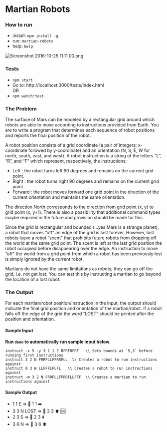 # Martian Robots #

### How to run ###
- install: `npm install -g`  
- run: `martian-robots`
- help: `help`

![Screenshot 2016-10-25 11.11.00.png](http://g.recordit.co/mr9kdcxDX0.gif)

### Tests ###
- `npm start`  
- Go to: http://localhost:3000/tests/index.html  
OR
- `npm watch:test`


### The Problem ###
The surface of Mars can be modeled by a rectangular grid around which robots are able to
move according to instructions provided from Earth. You are to write a program that
determines each sequence of robot positions and reports the final position of the robot.  

A robot position consists of a grid coordinate (a pair of integers: x-coordinate followed by
y-coordinate) and an orientation (N, S, E, W for north, south, east, and west).
A robot instruction is a string of the letters “L”, “R”, and “F” which represent, respectively, the
instructions:  
- Left : the robot turns left 90 degrees and remains on the current grid point.  
- Right : the robot turns right 90 degrees and remains on the current grid point.  
- Forward : the robot moves forward one grid point in the direction of the current orientation and maintains the same orientation.  

The direction North corresponds to the direction from grid point (x, y) to grid point (x, y+1).
There is also a possibility that additional command types maybe required in the future and
provision should be made for this.  

Since the grid is rectangular and bounded (…yes Mars is a strange planet), a robot that
moves “off” an edge of the grid is lost forever. However, lost robots leave a robot “scent” that
prohibits future robots from dropping off the world at the same grid point. The scent is left at
the last grid position the robot occupied before disappearing over the edge. An instruction to
move “off” the world from a grid point from which a robot has been previously lost is simply
ignored by the current robot.  

Martians do not have the same limitations as robots;  they can go off the grid, i.e. not get lost. You can test this by instructing a martian to go beyond the location of a lost robot.

### The Output ###
For each martian/robot position/instruction in the input, the output should indicate the final grid
position and orientation of the martian/robot. If a robot falls off the edge of the grid the word “LOST”
should be printed after the position and orientation.  

#### Sample Input ####
**Run `demo` to automatically run sample input below.**

```
instruct -x 5 -y 3 1 1 E RFRFRFRF   \\ Sets bounds at `5,3` before running first instructions
instruct 3 2 N FRRFLLFFRRFLL  \\ Creates a robot to run instructions against
instruct 0 3 W LLFFFLFLFL   \\ Creates a robot to run instructions against
instruct -m 3 2 N FRRFLLFFRRFLLFFF  \\ Creates a martian to run instructions against
```

#### Sample Output ####
- 1 1 E => 🤖 1 1 ➡️
- 3 3 N LOST => 🤖 3 3 ⬆️ 🆘
- 2 3 S => 🤖 2 3 ⬇️
- 3 6 N => 👾 3 6 ⬆️
